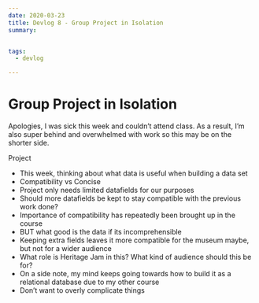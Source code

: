 ```yaml
---
date: 2020-03-23
title: Devlog 8 - Group Project in Isolation
summary: 


tags:
  - devlog

---
```


# Group Project in Isolation

Apologies, I was sick this week and couldn’t attend class. As a result, I’m also super behind and overwhelmed with work so this may be on the shorter side. 

Project
- This week, thinking about what data is useful when building a data set
- Compatibility vs Concise
- Project only needs limited datafields for our purposes
- Should more datafields be kept to stay compatible with the previous work done?
- Importance of compatibility has repeatedly been brought up in the course
- BUT what good is the data if its incomprehensible
- Keeping extra fields leaves it more compatible for the museum maybe, but not for a wider audience
- What role is Heritage Jam in this? What kind of audience should this be for?
- On a side note, my mind keeps going towards how to build it as a relational database due to my other course
- Don’t want to overly complicate things





